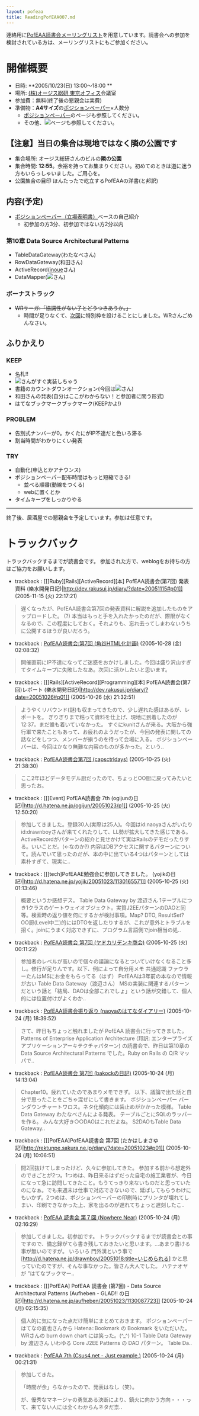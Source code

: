 ```yaml
---
layout: pofeaa
title: ReadingPofEAA007.md
---
```



連絡用に[PofEAA読書会メーリングリスト](PofEAAReadingMailingList)を用意しています。読書会への参加を検討されている方は、メーリングリストにもご参加ください。

# 開催概要

- 日時: **2005/10/23(日) 13:00〜18:00 **
- 場所: [(株)オージス総研 東京オフィス](OgisRi)会議室
- 参加費：無料(終了後の懇親会は実費)
- 準備物：**A4サイズ**の[ポジションペーパー](PositionPaper)×人数分
  - [ポジションペーパー](PositionPaper)のページも参照してください。
  - その他、![](用意するもの)ページも参照してください。

## 【注意】当日の集合は現地ではなく隣の公園です

- 集合場所: オージス総研さんのビルの**隣の公園**
- 集合時間: **12:55**。余裕を持ってお集まりください。初めてのときは道に迷う方もいらっしゃいました。ご用心を。
- 公園集合の目印 ほんたったで屹立するPofEAAの洋書(と邦訳)

## 内容(予定)

- [ポジションペーパー（立場表明書）](PositionPaper)ベースの自己紹介
  - 初参加の方3分、初参加ではない方2分以内

### 第10章 Data Source Architectural Patterns
- TableDataGateway(わたなべさん)
- RowDataGateway(和田さん)
- ActiveRecord([inoue](http://dev.rakusui.jp/diary/)さん)
- DataMapper(![](id:bakock)さん)

### ボーナストラック

- ~~WRサーガ:「協調性がない子とどうつきあうか。」~~
  - 時間が足りなくて、[次回](ReadingPofEAA008)に特別枠を設けることにしました。WRさんごめんなさい。

## ふりかえり

### KEEP
- 名札!!
- ![](id:secondlife)さんがすぐ実装しちゃう
- 書籍のカウントダウンオークション(今回は![](id:ogijun)さん)
- 和田さんの発表(自分はここがわからない！と参加者に問う形式)
- はてなブックマークブックマーク(KEEPかよ!)

### PROBLEM
- 告別式ナンバーが0。かくたにがIP不達だと色いろ滞る
- 割当時間がわかりにくい発表

### TRY
- 自動化(申込とかアナウンス)
- ポジションペーパー配布時間はもっと短縮できる!
  - 並べる順番(動線をつくる)
  - webに置くとか
- タイムキープをしっかりやる

----
終了後、居酒屋での懇親会を予定しています。参加は任意です。


# トラックバック
トラックバックするまでが読書会です。
参加された方で、weblogをお持ちの方はご協力をお願いします。

- trackback : [[[Ruby][Rails][ActiveRecord][本] PofEAA読書会(第7回) 発表資料 (樂水開発日記)|http://dev.rakusui.jp/diary/?date=20051115#p01]] (2005-11-15 (火) 22:17:21)
>遅くなったが、PofEAA読書会第7回の発表資料に解説を追加したものをアップロードした。
> (?)
>本当はもっと手を入れたかったのだが、際限がなくなるので、この程度にしておく。それよりも、忘れ去ってしまわないうちに公開するほうが良いだろう。

- trackback : [PofEAA読書会:第7回 (角谷HTML化計画)](http://kakutani.com/20051023.html#p01) (2005-10-28 (金) 02:08:32)
>開催直前にIP不達になってご迷惑をおかけしました。今回は盛り沢山すぎてタイムキープに失敗したなあ。次回に活かしたいと思います。

- trackback : [[[Rails][ActiveRecord][Programming][本] PofEAA読書会(第7回)レポート (樂水開発日記)|http://dev.rakusui.jp/diary/?date=20051026#p01]] (2005-10-26 (水) 21:32:51)
>ようやくリバウンド(謎)も収まってきたので、少し遅れた感はあるが、レポートを。
>ぎりぎりまで粘って資料を仕上げ、現地に到着したのが12:37。まだ誰も着いていなかった。
>すぐにkunitさんが来る。大阪から強行軍で来たこともあって、お疲れのようだったが、今回の発表に関しての話などをしつつ、メンバーが揃うのを待って会場に入る。
>ポジションペーパーは、今回はかなり無難な内容のものが多かった。という..

- trackback : [PofEAA読書会第7回 (capsctrldays)](http://capsctrl.que.jp/kdmsnr/diary/20051023.html#p02) (2005-10-25 (火) 21:38:30)
>ここ2年ほどデータモデル厨だったので、ちょっとOO厨に戻ってみたいと思ったお。

- trackback : [[[Event] PofEAA読書会 7th (ogijunの日記)|http://d.hatena.ne.jp/ogijun/20051023/p1]] (2005-10-25 (火) 12:50:20)
>参加してきました。登録30人(実際は25人)。今回はid:naoyaさんがいたりid:drawnboyさんが来てくれたりして、LL勢が拡大してきた感じである。ActiveRecordがパターンの紹介と見せかけて実はRailsのデモだったりする。いいことだ。(←なのか?) 内容はDBアクセスに関するパターンについて。読んでいて思ったのだが、本の中に出ている4つはパターンとしては素朴すぎて、現実に..

- trackback : [[[tech]PofEAAE勉強会に参加してきました。 (yojikの日記)|http://d.hatena.ne.jp/yojik/20051023/1130165571]] (2005-10-25 (火) 01:13:46)
>概要というか感想デス。   Table Data Gateway by 渡辺さん 1テーブルにつき1クラスのゲートウェイオブジェクト。実質J2EEパターンのDAOと同等。検索時の返り値を何にするかが検討事項。Map? DTO, ResultSet? OO厨(Level中二)的にはDTOを返したりするが、これが意外とトラブルを招く。joinにうまく対応できずに、プログラム言語側でjoin相当の処..

- trackback : [PofEAA読書会 第7回 (ヤドカリデンキ商会)](http://d.hatena.ne.jp/yad-EL/20051023/1130166661) (2005-10-25 (火) 00:11:22)
> 参加者のレベルが高いので個々の議論になるとついていけなくなること多し。修行が足りんです。以下、例によって自分用メモ   共通認識 ファウラーたんはMSにお金をもらってる（はず） PofEAAは3年前の本なので情報が古い   Table Data Gateway（渡辺さん） MSの実装に関連するパターンだという話と「結局、DAOは全部これでしょ」という話が交錯して、個人的には位置付けがよくわか..

- trackback : [ PofEAA読書会振り返り (naoyaのはてなダイアリー)](http://d.hatena.ne.jp/naoya/20051024/1130146687) (2005-10-24 (月) 18:39:52)
> さて、昨日もちょっと触れましたが PofEAA 読書会に行ってきました。Patterns of Enterprise Application Architecture (邦訳: エンタープライズ アプリケーションアーキテクチャパターン) の読書会で、昨日は第10章の Data Source Architectural Patterns でした。Ruby on Rails の O/R マッパで..

- trackback : [PofEAA読書会 第7回 (bakockの日記)](http://d.hatena.ne.jp/bakock/20051024#p1) (2005-10-24 (月) 14:13:04)
>Chapter10。疲れていたのであまりメモできず。 以下、議論で出た話と自分で思ったことをごちゃ混ぜにして書きます。 ポジションペーパー バーンダウンチャートワロス。ネタ化傾向には歯止めがかかった模様。 Table Data Gateway わたなべさんによる発表。 テーブルごとにSQLのラッパーを作る。 みんな大好き○○DAOはこれだよね。 S2DAOもTable Data Gateway..

- trackback : [[[PofEAA]PofEAA読書会 第7回 (たかはしまさゆ記)|http://rektunpe.sakura.ne.jp/diary/?date=20051023#p01]] (2005-10-24 (月) 10:06:51)
>間2回抜けてしまったけど、久々に参加してきた。
>参加する前から想定外のできごとが2つ。1つめは、昨日来るはずだった自宅の施工業者が、今日になって急に訪問してきたこと。もうてっきり来ないものだと思っていたのになぁ。でも来週末は仕事で対応できないので、延ばしてもらうわけにもいかず。2つめは、ポジションペーパーの印刷時にプリンタが壊れてしまい、印刷できなかった上、家を出るのが遅れてちょっと遅刻したこ..

- trackback : [ PofEAA 読書会 第７回 (Nowhere Near)](http://d.hatena.ne.jp/drawnboy/20051023/1130087773) (2005-10-24 (月) 02:16:29)
>参加してきました。初参加です。  トラックバックするまでが読書会との事ですので、備忘録がてら書き残しておきたいと思います。…あまり書ける事が無いのですが。   いろいろ  門外漢という事で [http://d.hatena.ne.jp/drawnboy/20051018:title=いじめられる] かと思っていたのですが、そんな事なかった。皆さん大人でした。  ハテナオヤが ”はてなブックマー..

- trackback : [[[PofEAA] PofEAA 読書会 (第7回) - Data Source Architectural Patterns (Aufheben - GLAD!! の日記)|http://d.hatena.ne.jp/aufheben/20051023/1130087723]] (2005-10-24 (月) 02:15:35)
> 個人的に気になった点だけ簡単にまとめておきます。  ポジションペーパー  はてなの直也さんから Hatena::Bookmark の Bookmark をいただいた。 WRさんの burn down chart には笑った。(^_^)  10-1 Table Data Gateway by 渡辺さん  いわゆる Core J2EE Patterns の DAO パターン。  Table Da..

- trackback : [PofEAA 7th (Csus4.net - Just example.)](http://www.csus4.net/d/2005/10/24/pofeaa-7th/) (2005-10-24 (月) 00:21:31)
>参加してきた。
>
>「時間が余」らなかったので、発表はなし（笑）。
>
>が、優秀なマネージャの勇気ある決断により、鎮火に向かう方向・・・って、来てない人には全くわからんネタだ祟..
